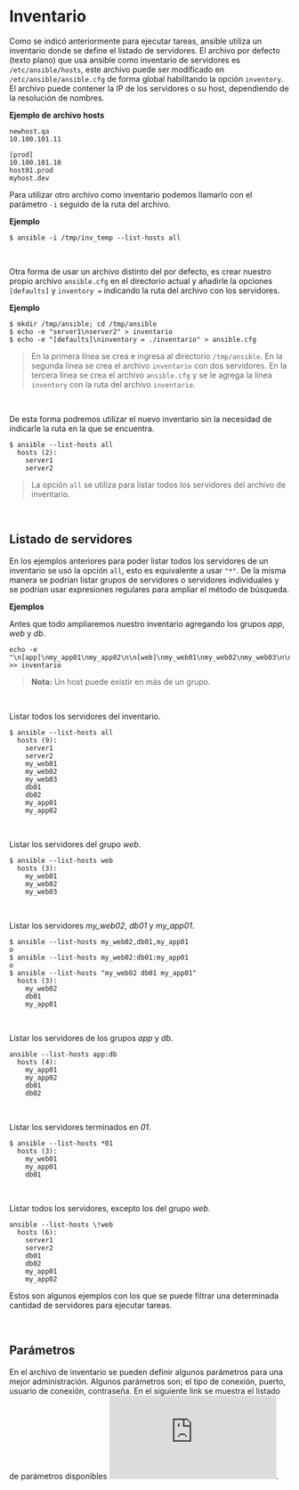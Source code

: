 # Inventario 

Como se indicó anteriormente para ejecutar tareas, ansible utiliza un inventario donde se define el listado de servidores. El archivo por defecto (texto plano) que usa ansible como inventario de servidores es `/etc/ansible/hosts`, este archivo puede ser modificado en `/etc/ansible/ansible.cfg` de forma global habilitando la opción `inventory`.<br>
El archivo puede contener la IP de los servidores o su host, dependiendo de la resolución de nombres.<br>

**Ejemplo de archivo hosts**

```
newhost.qa
10.100.101.11

[prod]
10.100.101.10
host01.prod
myhost.dev

```

Para utilizar otro archivo como inventario podemos llamarlo con el parámetro `-i` seguido de la ruta del archivo.

**Ejemplo**

```
$ ansible -i /tmp/inv_temp --list-hosts all
```

<br>

Otra forma de usar un archivo distinto del por defecto, es crear nuestro propio archivo `ansible.cfg` en el directorio actual y añadirle la opciones `[defaults]` y `inventory =` indicando la ruta del archivo con los servidores.

**Ejemplo**

```
$ mkdir /tmp/ansible; cd /tmp/ansible
$ echo -e "server1\nserver2" > inventario
$ echo -e "[defaults]\ninventory = ./inventario" > ansible.cfg
```
>En la primera línea se crea e ingresa al directorio `/tmp/ansible`.
>En la segunda línea se crea el archivo `inventario` con dos servidores.
>En la tercera línea se crea el archivo `ansible.cfg` y se le agrega la línea `inventory` con la ruta del archivo `inventario`.

<br>

De esta forma podremos utilizar el nuevo inventario sin la necesidad de indicarle la ruta en la que se encuentra.

```
$ ansible --list-hosts all
  hosts (2):
    server1
    server2
```
>La opción `all` se utiliza para listar todos los servidores del archivo de inventario.

<br>

## Listado de servidores

En los ejemplos anteriores para poder listar todos los servidores de un inventario se usó la opción `all`, esto es equivalente a usar `"*"`. De la misma manera se podrían listar grupos de servidores o servidores individuales y se podrían usar expresiones regulares para ampliar el método de búsqueda.


**Ejemplos**

Antes que todo ampliaremos nuestro inventario agregando los grupos *app*, *web* y *db*.

```
echo -e "\n[app]\nmy_app01\nmy_app02\n\n[web]\nmy_web01\nmy_web02\nmy_web03\n\n[db]\ndb01\ndb02" >> inventario
```
>**Nota:** Un host puede existir en más de un grupo.

<br>

Listar todos los servidores del inventario.
```
$ ansible --list-hosts all
  hosts (9):
    server1
    server2
    my_web01
    my_web02
    my_web03
    db01
    db02
    my_app01
    my_app02

```

<br>

Listar los servidores del grupo *web*.
```
$ ansible --list-hosts web
  hosts (3):
    my_web01
    my_web02
    my_web03
```

<br>

Listar los servidores *my_web02*, *db01* y *my_app01*.
```
$ ansible --list-hosts my_web02,db01,my_app01
o
$ ansible --list-hosts my_web02:db01:my_app01
o
$ ansible --list-hosts "my_web02 db01 my_app01"
  hosts (3):
    my_web02
    db01
    my_app01
```

<br>

Listar los servidores de los grupos *app* y *db*.
```
ansible --list-hosts app:db
  hosts (4):
    my_app01
    my_app02
    db01
    db02
```

<br>

Listar los servidores terminados en *01*.
```
$ ansible --list-hosts *01
  hosts (3):
    my_web01
    my_app01
    db01
```

<br>

Listar todos los servidores, excepto los del grupo *web*.
```
ansible --list-hosts \!web
  hosts (6):
    server1
    server2
    db01
    db02
    my_app01
    my_app02
```

Estos son algunos ejemplos con los que se puede filtrar una determinada cantidad de servidores para ejecutar tareas.

<br>

## Parámetros

En el archivo de inventario se pueden definir algunos parámetros para una mejor administración. Algunos parámetros son; el tipo de conexión, puerto, usuario de conexión, contraseña. En el siguiente link se muestra el listado de parámetros disponibles ![Ansible-parameters](http://docs.ansible.com/ansible/latest/intro_inventory.html#list-of-behavioral-inventory-parameters).